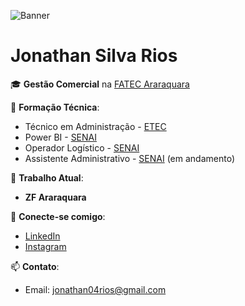 ![Banner](https://imgur.com/5O20pUW)

# Jonathan Silva Rios

🎓 **Gestão Comercial** na [FATEC Araraquara](https://www.fatecararaquara.edu.br/)

🔧 **Formação Técnica**:
- Técnico em Administração - [ETEC](https://www.etec.sp.gov.br/)
- Power BI - [SENAI](https://www.senai.br/)
- Operador Logístico - [SENAI](https://www.senai.br/)
- Assistente Administrativo - [SENAI](https://www.senai.br/) (em andamento)

🏢 **Trabalho Atual**:
- **ZF Araraquara**

🔗 **Conecte-se comigo**:
- [LinkedIn](https://www.linkedin.com/in/jonathan04rios/)
- [Instagram](https://www.instagram.com/jonathan.srios)

📫 **Contato**:
- Email: [jonathan04rios@gmail.com](mailto:jonathan04rios@gmail.com)
